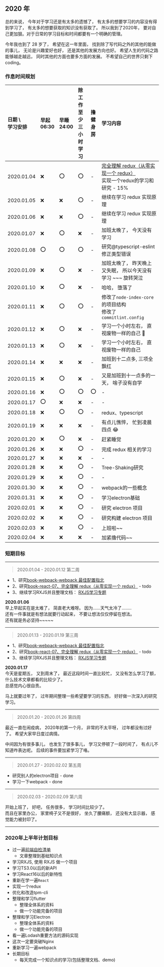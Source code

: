 ## 2020 年

总的来说， 今年对于学习还是有太多的遗憾了， 有太多的想要学习的内容没有得到学习了， 有太多的想要获取的知识没有获取了。 
所以我到了2020年， 要对自己更加狠。对于日常的学习目标和时间都要有一个明确的管理。

今年我也到了 28 岁了， 希望在这一年里面， 找到除了写代码之外的其他的能做的事儿， 无论是兴趣爱好也好， 还是其他的发展方向也好。
希望人生的代码之路能够越走越远， 同时其他的方面也要多方面的发展。 不希望自己的世界只剩下coding。


### 作息时间规划

日期 \ <br/> 学习安排  | 早起 <br/> 06:30 | 早睡 <br/> 24:00    | 除工作至少 <br/> 三小时学习     | 撸健 <br/> 身房  | 学习内容
:-         | :-  | :-  | :-  | :-  | :-                 
2020.01.04 | :x: | :o: | :o: | -   | [完全理解 redux（从零实现一个 redux）](https://github.com/brickspert/blog/issues/22) <br /> 实现一个redux的学习和研究 - 15%
2020.01.05 | :x: | :x: | :o: | -   | 继续在学习 redux 实现原理 
2020.01.06 | :x: | :x: | :o: | -   | 继续在学习 redux 实现原理
2020.01.07 | :x: | :o: | :x: | -   | 加班太晚了， 今天没有学习  
2020.01.08 | :o: | :o: | :o: | -   | 研究@typescript-eslint <br/> 修正类型错误
2020.01.09 | :x: | :o: | :x: | -   | 加班太晚了， 昨天晚上又失眠， 所以今天没有学习 ~~~ 旋转哭泣  
2020.01.10 | :x: | :o: | :x: | -   | 哈哈， 堕落了 
2020.01.11 | :x: | :o: | :o: | -   | 修改了`node-index-core`的项目结构 <br/> 修改了`commitlint.config`              
2020.01.12 | :x: | :o: | :x: | -   | 学习一个小时左右， 直视废物一样的自己 🤣
2020.01.13 | :x: | :o: | :x: | -   | 学习一个小时左右， 直视废物一样的自己
2020.01.14 | :x: | :x: | :x: | -   | 加班到十二点多, 三项全飘红
2020.01.15 | :x: | :o: | :x: | -   | 又是加班到十一点多的一天， 啥子没有自学
2020.01.16 | :x: | :o: | :o: | :o: | -
2020.01.17 | :o: | :x: | :x: | -   | -
2020.01.18 | :x: | :o: | :o: | -   | redux、typescript
2020.01.19 | :x: | :x: | :x: | -   | 有点儿憔悴， 忙到凌晨四点 😂
2020.01.20 | :x: | :o: | :x: | -   | 赶紧睡觉
2020.01.26 | :x: | :x: | :o: | -   | 完成 redux 相关的学习
2020.01.27 | :x: | :x: | :x: | -   | - 
2020.01.28 | :x: | :x: | :o: | -   | Tree-Shaking研究
2020.01.29 | :x: | :x: | :o: | -   | -
2020.01.30 | :x: | :x: | :o: | -   | webpack的一些概念
2020.01.31 | :x: | :x: | :o: | -   | 学习electron基础
2020.02.01 | :x: | :x: | :o: | -   | 研究 electron 项目
2020.02.02 | :x: | :x: | :o: | -   | 研究构建 electron 项目
2020.02.03 | :x: | :x: | :o: | -   | 上班啦~~
2020.02.04 | :x: | :x: | :x: | -   | 加紧撸代码~~

### 短期目标

--------------------

> 2020.01.04 - 2020.01.12 第二周

- 1、研究[book-webpack-webpack 最佳配置指北](https://juejin.im/post/5e0e1153e51d45414b74de65?utm_source=gold_browser_extension)
- 2、研究[book-react-07、完全理解 redux（从零实现一个 redux）](https://github.com/brickspert/blog/issues/22) - todo
- 3、继续学习RXJS并且整理文档： [RXJS学习专题](../book/23、RXJS学习专题/23、RXJS学习专题.md)

**2020.01.06**                                                                                      
早上早起实在是太难了， 简直老大难呀。 因为......天气太冷了........                                      
还有一件事就是有想法就要行动起来， 不要让想法仅仅停留在想法。                                                 
还有就是务必坚持~~~~~                                                                               

--------------------

> 2020.01.13 - 2020.01.19 第三周

- 1、研究[book-webpack-webpack 最佳配置指北](https://juejin.im/post/5e0e1153e51d45414b74de65?utm_source=gold_browser_extension)
- 2、研究[book-react-07、完全理解 redux（从零实现一个 redux）](https://github.com/brickspert/blog/issues/22) - todo
- 3、继续学习RXJS并且整理文档： [RXJS学习专题](../book/23、RXJS学习专题/23、RXJS学习专题.md)


**2020.01.17**                      
今天是星期五， 又到周末了， 最近这段时间一直比较忙， 又没有怎么学习了额， 什么技术文章都看的比较少了。                                
总感觉内心很自责。

马上就要过年了， 过年期间整理一些希望要学习的东西， 好好做一次深入的研究学习。

--------------------

> 2020.01.20 - 2020.01.26 第四周

最近一直在闹疫病， 2020年的第一个月， 非常的不太平呀， 过年都没有过好了。 
希望大家早日度过病情。

中间因为有很多事儿， 也发生了很多事儿， 学习又停顿了一段时间了， 有点儿不知道咋表达呢。
后续的事件要加紧学习了咯。

--------------------

> 2020.01.27 - 2020.02.02 第五周

- 研究别人的electron项目 - done
- 学习一下webpack - done


--------------------

> 2020.02.03 - 2020.02.09 第六周

开始上班了， 好吧， 任务很多， 学习时间比较少了。                              
而且在家里办公， 家里椅子又不是很好， 坐久了腰痛额， 还没有大显示器， 感觉能力被封印了。

--------------------


### 2020年上半年计划目标
- 过一遍[前端自检清单](https://juejin.im/post/5cc1da82f265da036023b628)
    - 文章整理到基础知识点
- 学习RXJS, 使用 RXJS 做一个项目
- 学习TS3.0以后的新API                    
- 学习React16以后的新特性                               
- 重新在学一遍`React`
- 实现一个redux                                 
- 优化和改造tpm-cli
- 整理和学习flutter
    - 整理全体系的资料
    - 做一个功能完备的项目
- 整理和学习Electron
    - 整理全体系的资料
    - 做一个功能完备的项目
- 看一遍Lodash重要方法的源码实现
- 这次一定要突破Nginx
- 重新学习一遍webpack
- 长期目标
    - 每天完成一个知识点的学习(包括整理文档、demo)
